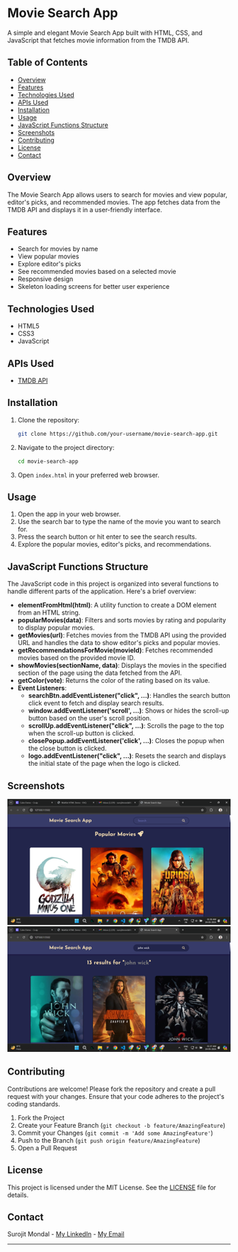 # Movie Search App

A simple and elegant Movie Search App built with HTML, CSS, and JavaScript that fetches movie information from the TMDB API.

## Table of Contents

- [Overview](#overview)
- [Features](#features)
- [Technologies Used](#technologies-used)
- [APIs Used](#apis-used)
- [Installation](#installation)
- [Usage](#usage)
- [JavaScript Functions Structure](#javascript-functions-structure)
- [Screenshots](#screenshots)
- [Contributing](#contributing)
- [License](#license)
- [Contact](#contact)

## Overview

The Movie Search App allows users to search for movies and view popular, editor's picks, and recommended movies. The app fetches data from the TMDB API and displays it in a user-friendly interface.

## Features

- Search for movies by name
- View popular movies
- Explore editor's picks
- See recommended movies based on a selected movie
- Responsive design
- Skeleton loading screens for better user experience

## Technologies Used

- HTML5
- CSS3
- JavaScript

## APIs Used

- [TMDB API](https://www.themoviedb.org/documentation/api)

## Installation

1. Clone the repository:
    ```sh
    git clone https://github.com/your-username/movie-search-app.git
    ```
2. Navigate to the project directory:
    ```sh
    cd movie-search-app
    ```
3. Open `index.html` in your preferred web browser.

## Usage

1. Open the app in your web browser.
2. Use the search bar to type the name of the movie you want to search for.
3. Press the search button or hit enter to see the search results.
4. Explore the popular movies, editor's picks, and recommendations.

## JavaScript Functions Structure

The JavaScript code in this project is organized into several functions to handle different parts of the application. Here's a brief overview:

- **elementFromHtml(html)**: A utility function to create a DOM element from an HTML string.
- **popularMovies(data)**: Filters and sorts movies by rating and popularity to display popular movies.
- **getMovies(url)**: Fetches movies from the TMDB API using the provided URL and handles the data to show editor's picks and popular movies.
- **getRecommendationsForMovie(movieId)**: Fetches recommended movies based on the provided movie ID.
- **showMovies(sectionName, data)**: Displays the movies in the specified section of the page using the data fetched from the API.
- **getColor(vote)**: Returns the color of the rating based on its value.
- **Event Listeners**:
  - **searchBtn.addEventListener("click", ...)**: Handles the search button click event to fetch and display search results.
  - **window.addEventListener('scroll', ...)**: Shows or hides the scroll-up button based on the user's scroll position.
  - **scrollUp.addEventListener("click", ...)**: Scrolls the page to the top when the scroll-up button is clicked.
  - **closePopup.addEventListener('click', ...)**: Closes the popup when the close button is clicked.
  - **logo.addEventListener("click", ...)**: Resets the search and displays the initial state of the page when the logo is clicked.

## Screenshots

![Movie Search App Screenshot 1](images/sc1.png)
![Movie Search App Screenshot 2](images/sc2.png)

## Contributing

Contributions are welcome! Please fork the repository and create a pull request with your changes. Ensure that your code adheres to the project's coding standards.

1. Fork the Project
2. Create your Feature Branch (`git checkout -b feature/AmazingFeature`)
3. Commit your Changes (`git commit -m 'Add some AmazingFeature'`)
4. Push to the Branch (`git push origin feature/AmazingFeature`)
5. Open a Pull Request

## License

This project is licensed under the MIT License. See the [LICENSE](LICENSE) file for details.

## Contact

Surojit Mondal - [My LinkedIn](https://www.linkedin.com/in/surojitmondal) - [My Email](mailto:surojitmondalit@gmail.com)


---